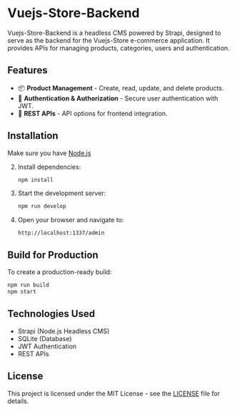 # Vuejs-Store-Backend

Vuejs-Store-Backend is a headless CMS powered by Strapi, designed to serve as the backend for the Vuejs-Store e-commerce application. It provides APIs for managing products, categories, users and authentication.

## Features

- 📦 **Product Management** - Create, read, update, and delete products.
- 🔐 **Authentication & Authorization** - Secure user authentication with JWT.
- 🚀 **REST APIs** - API options for frontend integration.

## Installation

Make sure you have [Node.js](https://nodejs.org/)

2. Install dependencies:
   ```sh
   npm install
   ```

3. Start the development server:
   ```sh
   npm run develop
   ```

4. Open your browser and navigate to:
   ```
   http://localhost:1337/admin
   ```

## Build for Production

To create a production-ready build:
```sh
npm run build
npm start
```

## Technologies Used

- Strapi (Node.js Headless CMS)
- SQLite (Database)
- JWT Authentication
- REST APIs

## License

This project is licensed under the MIT License - see the [LICENSE](LICENSE) file for details.
